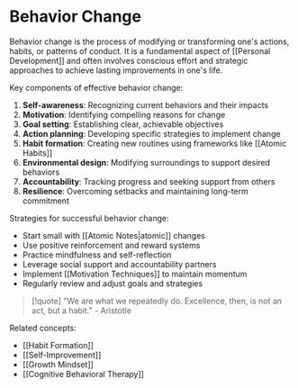 # Behavior Change

Behavior change is the process of modifying or transforming one's actions, habits, or patterns of conduct. It is a fundamental aspect of [[Personal Development]] and often involves conscious effort and strategic approaches to achieve lasting improvements in one's life.

Key components of effective behavior change:

1. **Self-awareness**: Recognizing current behaviors and their impacts
2. **Motivation**: Identifying compelling reasons for change
3. **Goal setting**: Establishing clear, achievable objectives
4. **Action planning**: Developing specific strategies to implement change
5. **Habit formation**: Creating new routines using frameworks like [[Atomic Habits]]
6. **Environmental design**: Modifying surroundings to support desired behaviors
7. **Accountability**: Tracking progress and seeking support from others
8. **Resilience**: Overcoming setbacks and maintaining long-term commitment

Strategies for successful behavior change:
- Start small with [[Atomic Notes|atomic]] changes
- Use positive reinforcement and reward systems
- Practice mindfulness and self-reflection
- Leverage social support and accountability partners
- Implement [[Motivation Techniques]] to maintain momentum
- Regularly review and adjust goals and strategies

> [!quote] "We are what we repeatedly do. Excellence, then, is not an act, but a habit." - Aristotle

Related concepts:
- [[Habit Formation]]
- [[Self-Improvement]]
- [[Growth Mindset]]
- [[Cognitive Behavioral Therapy]]
